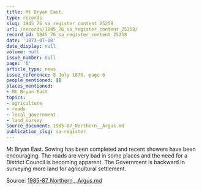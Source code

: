 ```yaml
---
title: Mt Bryan East.
type: records
slug: 1845_76_sa_register_content_25258
url: /records/1845_76_sa_register_content_25258/
record_id: 1845_76_sa_register_content_25258
date: '1873-07-08'
date_display: null
volume: null
issue_number: null
page: '6'
article_type: news
issue_reference: 8 July 1873, page 6
people_mentioned: []
places_mentioned:
- Mt Bryan East
topics:
- agriculture
- roads
- local_government
- land_survey
source_document: 1985-87_Northern__Argus.md
publication_slug: sa-register
---
```


Mt Bryan East.  Sowing has been completed and recent showers have been encouraging.  The roads are very bad in some places and the need for a District Council is becoming apparent.  The Government is backward in surveying more land for agricultural settlement.

Source: [1985-87_Northern__Argus.md](/downloads/markdown/1985-87_Northern__Argus.md)

